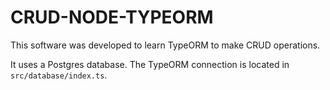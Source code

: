 # CRUD-NODE-TYPEORM
This software was developed to learn TypeORM to make CRUD operations.

It uses a Postgres database. The TypeORM connection is located in `src/database/index.ts`.